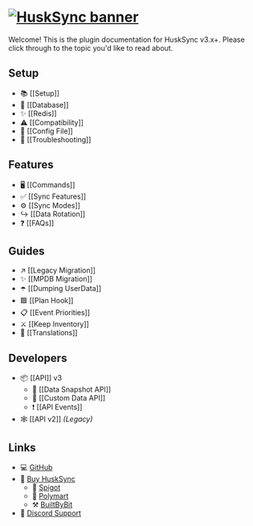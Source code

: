 # [![HuskSync banner](https://raw.githubusercontent.com/WiIIiam278/HuskSync/master/images/banner.png)](https://github.com/WiIIiam278/HuskSync)
Welcome! This is the plugin documentation for HuskSync v3.x+. Please click through to the topic you'd like to read about.

## Setup
* 📚 [[Setup]]
* 💾 [[Database]]
* ✨ [[Redis]]
* ⚠️ [[Compatibility]]
* 📄 [[Config File]]
* 🔗 [[Troubleshooting]]

## Features
* 🖥️ [[Commands]]
* ✅ [[Sync Features]]
* ⚙️ [[Sync Modes]]
* ↪️ [[Data Rotation]]
* ❓ [[FAQs]]

## Guides
* ↗️ [[Legacy Migration]]
* ✨ [[MPDB Migration]]
* ☂️ [[Dumping UserData]]
* 🟩 [[Plan Hook]]
* 📋 [[Event Priorities]]
* ⚔️ [[Keep Inventory]]
* 🎏 [[Translations]]

## Developers
* 📦 [[API]] v3
  * 📝 [[Data Snapshot API]]
  * 📝 [[Custom Data API]]
  * ❗ [[API Events]]
* 🕸️ [[API v2]] _(Legacy)_

## Links
* 💻 [GitHub](https://github.com/WiIIiam278/HuskSync)
* 📂 [Buy HuskSync](https://william278.net/project/husksync/)
  * 🚰 [Spigot](https://www.spigotmc.org/resources/husksync.97144/)
  * 🛒 [Polymart](https://polymart.org/resource/husksync.1634)
  * ⚒️ [BuiltByBit](https://craftaro.com/marketplace/product/husksync.758)
* 💬 [Discord Support](https://discord.gg/tVYhJfyDWG)